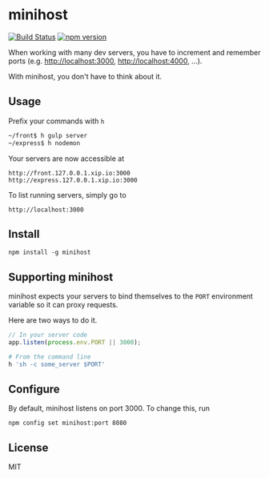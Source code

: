 # minihost

[![Build Status](https://travis-ci.org/typicode/minihost.svg?branch=master)](https://travis-ci.org/typicode/minihost) [![npm version](https://badge.fury.io/js/minihost.svg)](http://badge.fury.io/js/minihost)

When working with many dev servers, you have to increment and remember ports (e.g. [http://localhost:3000](), [http://localhost:4000](), ...).

With minihost, you don't have to think about it.

## Usage

Prefix your commands with `h`

```bash
~/front$ h gulp server
~/express$ h nodemon
```

Your servers are now accessible at

```
http://front.127.0.0.1.xip.io:3000
http://express.127.0.0.1.xip.io:3000
```

To list running servers, simply go to

```
http://localhost:3000
```

## Install

```
npm install -g minihost
```

## Supporting minihost

minihost expects your servers to bind themselves to the `PORT` environment variable so it can proxy requests.

Here are two ways to do it.

```javascript
// In your server code
app.listen(process.env.PORT || 3000);
```

```bash
# From the command line
h 'sh -c some_server $PORT'
```

## Configure

By default, minihost listens on port 3000. To change this, run

```
npm config set minihost:port 8080
```

## License

MIT
